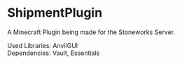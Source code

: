 # ShipmentPlugin
A Minecraft Plugin being made for the Stoneworks Server.

Used Libraries: AnvilGUI \
Dependencies: Vault, Essentials
